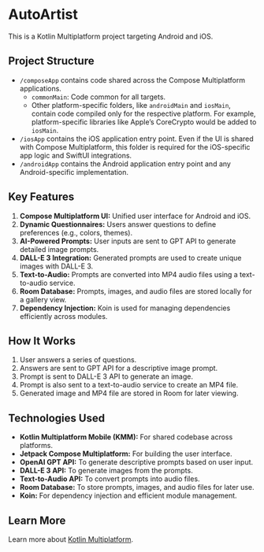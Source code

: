 <h1>AutoArtist</h1>

<p>This is a Kotlin Multiplatform project targeting Android and iOS.</p>

<h2>Project Structure</h2>
<ul>
  <li><code>/composeApp</code> contains code shared across the Compose Multiplatform applications.
    <ul>
      <li><code>commonMain</code>: Code common for all targets.</li>
      <li>Other platform-specific folders, like <code>androidMain</code> and <code>iosMain</code>, contain code compiled only for the respective platform. For example, platform-specific libraries like Apple’s CoreCrypto would be added to <code>iosMain</code>.</li>
    </ul>
  </li>
  <li><code>/iosApp</code> contains the iOS application entry point. Even if the UI is shared with Compose Multiplatform, this folder is required for the iOS-specific app logic and SwiftUI integrations.</li>
  <li><code>/androidApp</code> contains the Android application entry point and any Android-specific implementation.</li>
</ul>

<h2>Key Features</h2>
<ol>
  <li><strong>Compose Multiplatform UI:</strong> Unified user interface for Android and iOS.</li>
  <li><strong>Dynamic Questionnaires:</strong> Users answer questions to define preferences (e.g., colors, themes).</li>
  <li><strong>AI-Powered Prompts:</strong> User inputs are sent to GPT API to generate detailed image prompts.</li>
  <li><strong>DALL-E 3 Integration:</strong> Generated prompts are used to create unique images with DALL-E 3.</li>
  <li><strong>Text-to-Audio:</strong> Prompts are converted into MP4 audio files using a text-to-audio service.</li>
  <li><strong>Room Database:</strong> Prompts, images, and audio files are stored locally for a gallery view.</li>
  <li><strong>Dependency Injection:</strong> Koin is used for managing dependencies efficiently across modules.</li>
</ol>

<h2>How It Works</h2>
<ol>
  <li>User answers a series of questions.</li>
  <li>Answers are sent to GPT API for a descriptive image prompt.</li>
  <li>Prompt is sent to DALL-E 3 API to generate an image.</li>
  <li>Prompt is also sent to a text-to-audio service to create an MP4 file.</li>
  <li>Generated image and MP4 file are stored in Room for later viewing.</li>
</ol>

<h2>Technologies Used</h2>
<ul>
  <li><strong>Kotlin Multiplatform Mobile (KMM):</strong> For shared codebase across platforms.</li>
  <li><strong>Jetpack Compose Multiplatform:</strong> For building the user interface.</li>
  <li><strong>OpenAI GPT API:</strong> To generate descriptive prompts based on user input.</li>
  <li><strong>DALL-E 3 API:</strong> To generate images from the prompts.</li>
  <li><strong>Text-to-Audio API:</strong> To convert prompts into audio files.</li>
  <li><strong>Room Database:</strong> To store prompts, images, and audio files for later use.</li>
  <li><strong>Koin:</strong> For dependency injection and efficient module management.</li>
</ul>

<h2>Learn More</h2>
<p>Learn more about <a href="https://www.jetbrains.com/help/kotlin-multiplatform-dev/get-started.html">Kotlin Multiplatform</a>.</p>
